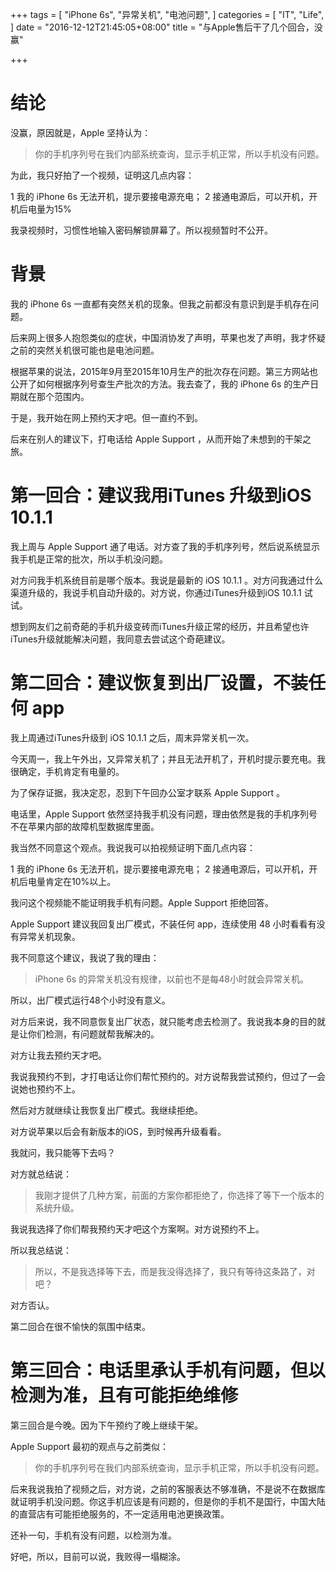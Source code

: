 +++
tags = [
  "iPhone 6s",
  "异常关机",
  "电池问题",
]
categories = [
  "IT",
  "Life",
]
date = "2016-12-12T21:45:05+08:00"
title = "与Apple售后干了几个回合，没赢"

+++

# 结论

没赢，原因就是，Apple 坚持认为：
>你的手机序列号在我们内部系统查询，显示手机正常，所以手机没有问题。

为此，我只好拍了一个视频，证明这几点内容：

 1 我的 iPhone 6s 无法开机，提示要接电源充电；
 2 接通电源后，可以开机，开机后电量为15%

我录视频时，习惯性地输入密码解锁屏幕了。所以视频暂时不公开。

# 背景

我的 iPhone 6s 一直都有突然关机的现象。但我之前都没有意识到是手机存在问题。

后来网上很多人抱怨类似的症状，中国消协发了声明，苹果也发了声明，我才怀疑之前的突然关机很可能也是电池问题。

根据苹果的说法，2015年9月至2015年10月生产的批次存在问题。第三方网站也公开了如何根据序列号查生产批次的方法。我去查了，我的 iPhone 6s 的生产日期就在那个范围内。

于是，我开始在网上预约天才吧。但一直约不到。

后来在别人的建议下，打电话给 Apple Support ，从而开始了未想到的干架之旅。

# 第一回合：建议我用iTunes 升级到iOS 10.1.1

我上周与 Apple Support 通了电话。对方查了我的手机序列号，然后说系统显示我手机是正常的批次，所以手机没问题。

对方问我手机系统目前是哪个版本。我说是最新的 iOS 10.1.1 。对方问我通过什么渠道升级的，我说手机自动升级的。对方说，你通过iTunes升级到iOS 10.1.1 试试。

想到网友们之前奇葩的手机升级变砖而iTunes升级正常的经历，并且希望也许iTunes升级就能解决问题，我同意去尝试这个奇葩建议。

# 第二回合：建议恢复到出厂设置，不装任何 app

我上周通过iTunes升级到 iOS 10.1.1 之后，周末异常关机一次。

今天周一，我上午外出，又异常关机了；并且无法开机了，开机时提示要充电。我很确定，手机肯定有电量的。

为了保存证据，我决定忍，忍到下午回办公室才联系 Apple Support 。

电话里，Apple Support 依然坚持我手机没有问题，理由依然是我的手机序列号不在苹果内部的故障机型数据库里面。

我当然不同意这个观点。我说我可以拍视频证明下面几点内容：

 1 我的 iPhone 6s 无法开机，提示要接电源充电；
 2 接通电源后，可以开机，开机后电量肯定在10%以上。

我问这个视频能不能证明我手机有问题。Apple Support 拒绝回答。

Apple Support 建议我回复出厂模式，不装任何 app，连续使用 48 小时看看有没有异常关机现象。

我不同意这个建议，我说了我的理由：

>iPhone 6s 的异常关机没有规律，以前也不是每48小时就会异常关机。

所以，出厂模式运行48个小时没有意义。

对方后来说，我不同意恢复出厂状态，就只能考虑去检测了。我说我本身的目的就是让你们检测，有问题就帮我解决的。

对方让我去预约天才吧。

我说我预约不到，才打电话让你们帮忙预约的。对方说帮我尝试预约，但过了一会说她也预约不上。

然后对方就继续让我恢复出厂模式。我继续拒绝。

对方说苹果以后会有新版本的iOS，到时候再升级看看。

我就问，我只能等下去吗？

对方就总结说：

> 我刚才提供了几种方案，前面的方案你都拒绝了，你选择了等下一个版本的系统升级。

我说我选择了你们帮我预约天才吧这个方案啊。对方说预约不上。

所以我总结说：

>所以，不是我选择等下去，而是我没得选择了，我只有等待这条路了，对吧？

对方否认。

第二回合在很不愉快的氛围中结束。

# 第三回合：电话里承认手机有问题，但以检测为准，且有可能拒绝维修

第三回合是今晚。因为下午预约了晚上继续干架。

Apple Support 最初的观点与之前类似：

>你的手机序列号在我们内部系统查询，显示手机正常，所以手机没有问题。

后来我说我拍了视频之后，对方说，之前的客服表达不够准确，不是说不在数据库就证明手机没问题。你这手机应该是有问题的，但是你的手机不是国行，中国大陆的直营店有可能拒绝服务的，不一定适用电池更换政策。

还补一句，手机有没有问题，以检测为准。

好吧，所以，目前可以说，我败得一塌糊涂。
